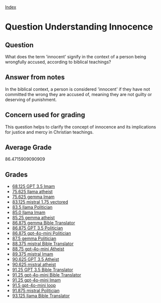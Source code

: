 
[Index](../../index.md)
# Question Understanding Innocence
## Question
What does the term 'innocent' signify in the context of a person being wrongfully accused, according to biblical teachings?

## Answer from notes
In the biblical context, a person is considered 'innocent' if they have not committed the wrong they are accused of, meaning they are not guilty or deserving of punishment.

## Concern used for grading
This question helps to clarify the concept of innocence and its implications for justice and mercy in Christian teachings.

## Average Grade
86.4715909090909

## Grades
 * [68.125 GPT 3.5 Imam](../answers/GPT_3.5_Imam/Understanding_Innocence.md)
 * [75.625 llama atheist](../answers/llama_atheist/Understanding_Innocence.md)
 * [75.625 gemma Imam](../answers/gemma_Imam/Understanding_Innocence.md)
 * [83.125 mistral 1.75 vectored](../answers/mistral_1.75_vectored/Understanding_Innocence.md)
 * [83.5 llama Politician](../answers/llama_Politician/Understanding_Innocence.md)
 * [85.0 llama Imam](../answers/llama_Imam/Understanding_Innocence.md)
 * [85.25 gemma atheist](../answers/gemma_atheist/Understanding_Innocence.md)
 * [86.875 gemma Bible Translator](../answers/gemma_Bible_Translator/Understanding_Innocence.md)
 * [86.875 GPT 3.5 Politician](../answers/GPT_3.5_Politician/Understanding_Innocence.md)
 * [86.875 gpt-4o-mini Politician](../answers/gpt-4o-mini_Politician/Understanding_Innocence.md)
 * [87.5 gemma Politician](../answers/gemma_Politician/Understanding_Innocence.md)
 * [88.375 mistral Bible Translator](../answers/mistral_Bible_Translator/Understanding_Innocence.md)
 * [88.75 gpt-4o-mini Atheist](../answers/gpt-4o-mini_Atheist/Understanding_Innocence.md)
 * [89.375 mistral Imam](../answers/mistral_Imam/Understanding_Innocence.md)
 * [90.625 GPT 3.5 Atheist](../answers/GPT_3.5_Atheist/Understanding_Innocence.md)
 * [90.625 mistral atheist](../answers/mistral_atheist/Understanding_Innocence.md)
 * [91.25 GPT 3.5 Bible Translator](../answers/GPT_3.5_Bible_Translator/Understanding_Innocence.md)
 * [91.25 gpt-4o-mini Bible Translator](../answers/gpt-4o-mini_Bible_Translator/Understanding_Innocence.md)
 * [91.25 gpt-4o-mini Imam](../answers/gpt-4o-mini_Imam/Understanding_Innocence.md)
 * [91.5 gpt-4o-mini loop](../answers/gpt-4o-mini_loop/Understanding_Innocence.md)
 * [91.875 mistral Politician](../answers/mistral_Politician/Understanding_Innocence.md)
 * [93.125 llama Bible Translator](../answers/llama_Bible_Translator/Understanding_Innocence.md)
